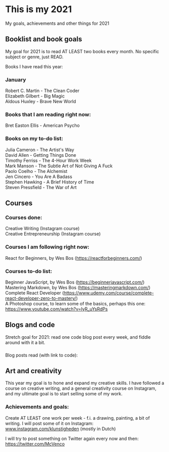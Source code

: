 # This is my 2021
My goals, achievements and other things for 2021

## Booklist and book goals
My goal for 2021 is to read AT LEAST two books every month. No specific subject or genre, just READ.

Books I have read this year:
### January
Robert C. Martin - The Clean Coder  
Elizabeth Gilbert - Big Magic  
Aldous Huxley - Brave New World  

### Books that I am reading right now:
Bret Easton Ellis - American Psycho

### Books on my to-do list:
Julia Cameron - The Artist's Way  
David Allen - Getting Things Done  
Timothy Ferriss - The 4-Hour Work Week  
Mark Manson - The Subtle Art of Not Giving A Fuck  
Paolo Coelho - The Alchemist  
Jen Cincero - You Are A Badass  
Stephen Hawking - A Brief History of Time  
Steven Pressfield - The War of Art

## Courses

### Courses done:
Creative Writing (Instagram course)  
Creative Entrepreneurship (Instagram course)

### Courses I am following right now:  
React for Beginners, by Wes Bos (https://reactforbeginners.com/)  

### Courses to-do list:
Beginner JavaScript, by Wes Bos (https://beginnerjavascript.com/)  
Mastering Markdown, by Wes Bos (https://masteringmarkdown.com/)  
Complete React Developer (https://www.udemy.com/course/complete-react-developer-zero-to-mastery/)  
A Photoshop course, to learn some of the basics, perhaps this one: https://www.youtube.com/watch?v=IyR_uYsRdPs

## Blogs and code
Stretch goal for 2021: read one code blog post every week, and fiddle around with it a bit.

###
Blog posts read (with link to code):

## Art and creativity
This year my goal is to hone and expand my creative skills. I have followed a course on creative writing, and a general creativity course on Instagram, and my ultimate goal is to start selling some of my work.

### Achievements and goals:
Create AT LEAST one work per week - f.i. a drawing, painting, a bit of writing.
I will post some of it on Instagram: www.instagram.com/klunstigheden (mostly in Dutch)

I will try to post something on Twitter again every now and then: https://twitter.com/McVenco
